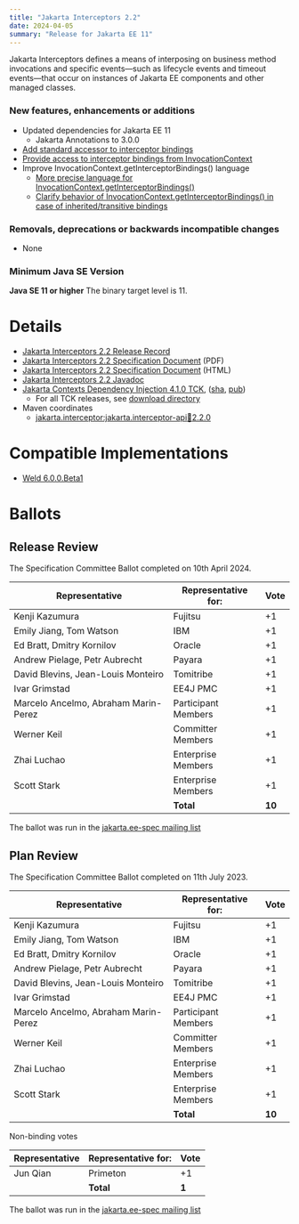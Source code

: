 ```yaml
---
title: "Jakarta Interceptors 2.2"
date: 2024-04-05
summary: "Release for Jakarta EE 11"
---
```

Jakarta Interceptors defines a means of interposing on business method invocations and specific
events—such as lifecycle events and timeout events—that occur on instances of Jakarta EE components
and other managed classes.

### New features, enhancements or additions
<!-- List here -->
* Updated dependencies for Jakarta EE 11
  * Jakarta Annotations to 3.0.0
* [Add standard accessor to interceptor bindings](https://github.com/jakartaee/interceptors/issues/100)
* [Provide access to interceptor bindings from InvocationContext](#https://github.com/jakartaee/interceptors/pull/99)
* Improve InvocationContext.getInterceptorBindings() language
  * [More precise language for InvocationContext.getInterceptorBindings()](https://github.com/jakartaee/interceptors/pull/103)
  * [Clarify behavior of InvocationContext.getInterceptorBindings() in case of inherited/transitive bindings](https://github.com/jakartaee/interceptors/pull/106)

### Removals, deprecations or backwards incompatible changes
<!-- List here -->
* None

### Minimum Java SE Version
<!-- Specify the minimum required Java SE version for this specification -->
**Java SE 11 or higher**
The binary target level is 11.

# Details

* [Jakarta Interceptors 2.2 Release Record](https://projects.eclipse.org/projects/ee4j.interceptors/releases/2.2)
* [Jakarta Interceptors 2.2 Specification Document](./jakarta-interceptors-spec-2.2.pdf) (PDF)
* [Jakarta Interceptors 2.2 Specification Document](./jakarta-interceptors-spec-2.2.html) (HTML)
* [Jakarta Interceptors 2.2 Javadoc](./apidocs)
* [Jakarta Contexts Dependency Injection 4.1.0 TCK](https://download.eclipse.org/jakartaee/cdi/4.1/cdi-tck-4.1.0-dist.zip), ([sha](7671d6895eb57b74b52e46b63adfeb57adf965dd91efc673db21a781fedc452f), [pub](https://raw.githubusercontent.com/jakartaee/specification-committee/master/jakartaee-spec-committee.pub))
  * For all TCK releases, see [download directory](https://download.eclipse.org/jakartaee/cdi/4.1/)
* Maven coordinates
  * [jakarta.interceptor:jakarta.interceptor-api:jar:2.2.0](https://central.sonatype.com/artifact/jakarta.interceptor/jakarta.interceptor-api/2.2.0/jar)


# Compatible Implementations

* [Weld 6.0.0.Beta1](https://weld.cdi-spec.org/download/)

# Ballots
## Release Review

The Specification Committee Ballot completed on 10th April 2024.

| Representative                                 | Representative for: |  Vote   |
|------------------------------------------------|---------------------|---------|
| Kenji Kazumura                                 | Fujitsu             |   +1    |
| Emily Jiang, Tom Watson                        | IBM                 |   +1    |
| Ed Bratt, Dmitry Kornilov                      | Oracle              |   +1    |
| Andrew Pielage, Petr Aubrecht                  | Payara              |   +1    |
| David Blevins, Jean-Louis Monteiro             | Tomitribe           |   +1    |
| Ivar Grimstad                                  | EE4J PMC            |   +1    |
| Marcelo Ancelmo, Abraham Marin-Perez           | Participant Members |   +1    |
| Werner Keil                                    | Committer Members   |   +1    |
| Zhai Luchao                                    | Enterprise Members  |   +1    |
| Scott Stark                                    | Enterprise Members  |   +1    |
|                                                | **Total**           | **10**  |

The ballot was run in the [jakarta.ee-spec mailing list](https://www.eclipse.org/lists/jakarta.ee-spec/msg03230.html)

## Plan Review

The Specification Committee Ballot completed on 11th July 2023.

| Representative                                 | Representative for: |  Vote   |
|------------------------------------------------|---------------------|---------|
| Kenji Kazumura                                 | Fujitsu             |   +1    |
| Emily Jiang, Tom Watson                        | IBM                 |   +1    |
| Ed Bratt, Dmitry Kornilov                      | Oracle              |   +1    |
| Andrew Pielage, Petr Aubrecht                  | Payara              |   +1    |
| David Blevins, Jean-Louis Monteiro             | Tomitribe           |   +1    |
| Ivar Grimstad                                  | EE4J PMC            |   +1    |
| Marcelo Ancelmo, Abraham Marin-Perez           | Participant Members |   +1    |
| Werner Keil                                    | Committer Members   |   +1    |
| Zhai Luchao                                    | Enterprise Members  |   +1    |
| Scott Stark                                    | Enterprise Members  |   +1    |
|                                                | **Total**           | **10**  |

Non-binding votes

| Representative                                 | Representative for: |  Vote   |
|------------------------------------------------|---------------------|---------|
| Jun Qian                                       | Primeton            |   +1    |
|                                                | **Total**           |  **1**  |

The ballot was run in the [jakarta.ee-spec mailing list](https://www.eclipse.org/lists/jakarta.ee-spec/msg02951.html)

